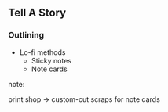 ## Tell A Story

### Outlining

* Lo-fi methods
  * Sticky notes
  * Note cards

note:

print shop -> custom-cut scraps for note cards
